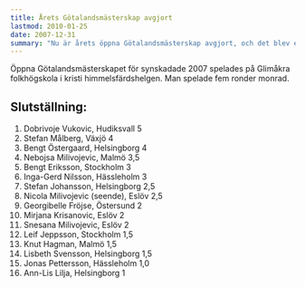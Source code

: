 ```yaml
---
title: Årets Götalandsmästerskap avgjort
lastmod: 2010-01-25
date: 2007-12-31
summary: "Nu är årets öppna Götalandsmästerskap avgjort, och det blev en norrlänning som tog hem det. \n Resultat från årets GM"
---
```


Öppna Götalandsmästerskapet för synskadade 2007 spelades på Glimåkra folkhögskola i kristi himmelsfärdshelgen. Man spelade fem ronder monrad.

Slutställning:
----------

1. Dobrivoje Vukovic, Hudiksvall 5
2. Stefan Målberg, Växjö 4
3. Bengt Östergaard, Helsingborg 4
4. Nebojsa Milivojevic, Malmö 3,5
5. Bengt Eriksson, Stockholm 3
6. Inga-Gerd Nilsson, Hässleholm 3
7. Stefan Johansson, Helsingborg 2,5
8. Nicola Milivojevic (seende), Eslöv 2,5
9. Georgibelle Fröjse, Östersund 2
10. Mirjana Krisanovic, Eslöv 2
11. Snesana Milivojevic, Eslöv 2
12. Leif Jeppsson, Stockholm 1,5
13. Knut Hagman, Malmö 1,5
14. Lisbeth Svensson, Helsingborg 1,5
15. Jonas Pettersson, Hässleholm 1,0
16. Ann-Lis Lilja, Helsingborg 1